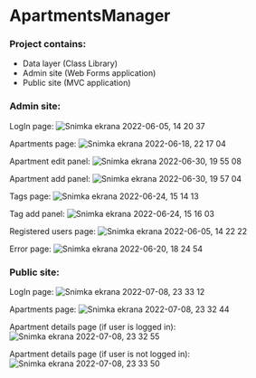 # ApartmentsManager

<h3>Project contains:</h3>
<ul>
  <li>Data layer (Class Library)</li>
  <li>Admin site (Web Forms application)</li>
  <li>Public site (MVC application)</li>
</ul>
<h3>Admin site:</h3>

LogIn page:
![Snimka ekrana 2022-06-05, 14 20 37](https://user-images.githubusercontent.com/79853787/172050102-f23eb682-b18d-4eed-8989-a4c0bc593b31.png)

Apartments page:
![Snimka ekrana 2022-06-18, 22 17 04](https://user-images.githubusercontent.com/79853787/174455888-3580d4ba-c7dd-4311-8dae-9cd79c2cd827.png)

Apartment edit panel:
![Snimka ekrana 2022-06-30, 19 55 08](https://user-images.githubusercontent.com/79853787/176745209-1f4670ac-311d-418f-9b02-2081ca3bf569.png)

Apartment add panel:
![Snimka ekrana 2022-06-30, 19 57 04](https://user-images.githubusercontent.com/79853787/176745545-15f63e60-1b14-4e55-aced-5fd99b1c6318.png)

Tags page:
![Snimka ekrana 2022-06-24, 15 14 13](https://user-images.githubusercontent.com/79853787/175543642-a44e7bc4-9767-444c-90be-44f3cd9d5d37.png)

Tag add panel:
![Snimka ekrana 2022-06-24, 15 16 03](https://user-images.githubusercontent.com/79853787/175543965-195e0772-8605-498a-a509-9c110c427a2c.png)

Registered users page:
![Snimka ekrana 2022-06-05, 14 22 22](https://user-images.githubusercontent.com/79853787/172050181-28c16c53-d465-46df-8f9b-38b382170b26.png)

Error page:
![Snimka ekrana 2022-06-20, 18 24 54](https://user-images.githubusercontent.com/79853787/174644653-5052bed9-d264-4c6b-89cf-edc3c5a561f5.png)

<h3>Public site:</h3>

LogIn page:
![Snimka ekrana 2022-07-08, 23 33 12](https://user-images.githubusercontent.com/79853787/178073418-acd4e29c-6118-42ba-a422-3f0af1287ada.png)

Apartments page:
![Snimka ekrana 2022-07-08, 23 32 44](https://user-images.githubusercontent.com/79853787/178073461-5e5ea632-f923-4320-b7c5-c9dcc3bbf0e7.png)

Apartment details page (if user is logged in):
![Snimka ekrana 2022-07-08, 23 32 55](https://user-images.githubusercontent.com/79853787/178073623-aefdfcae-c9d4-42c1-a65c-b2d8e3c6ab49.png)

Apartment details page (if user is not logged in):
![Snimka ekrana 2022-07-08, 23 33 50](https://user-images.githubusercontent.com/79853787/178073689-d3794f8e-0b05-42b1-8ea4-ebfdb3c3bcbd.png)


